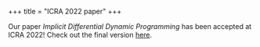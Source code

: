 +++
title = "ICRA 2022 paper"
+++

Our paper _Implicit Differential Dynamic Programming_ has been accepted at ICRA 2022!
Check out the final version [here](https://ieeexplore.ieee.org/document/9811647).